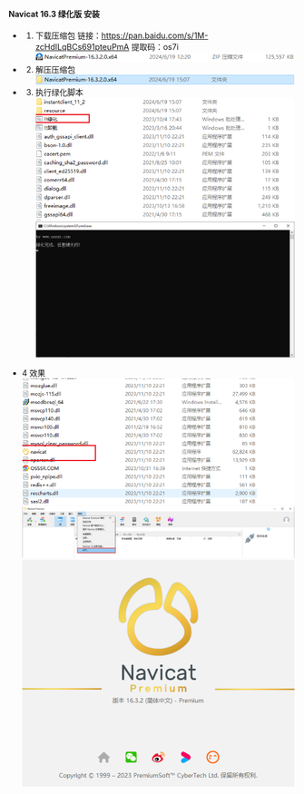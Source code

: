#### Navicat 16.3 绿化版 安装

- 1. 下载压缩包
      链接：https://pan.baidu.com/s/1M-zcHdILqBCs691pteuPmA 
提取码：os7i
      ![img](./img/1.png)
- 2. 解压压缩包
      ![img](./img/2.png)
- 3. 执行绿化脚本
     ![img](./img/3.png)
     ![img](./img/4.png)

- 4 效果
    ![img](./img/5.png)
    ![img](./img/6.png)
    ![img](./img/7.png)
